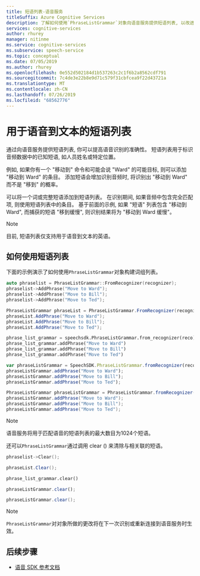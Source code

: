 ```yaml
---
title: 短语列表-语音服务
titleSuffix: Azure Cognitive Services
description: 了解如何使用`PhraseListGrammar`对象向语音服务提供短语列表, 以改进语音到文本识别的结果。
services: cognitive-services
author: rhurey
manager: nitinme
ms.service: cognitive-services
ms.subservice: speech-service
ms.topic: conceptual
ms.date: 07/05/2019
ms.author: rhurey
ms.openlocfilehash: 0e552d502184d1b537263c2c1f6b2a8562cdf791
ms.sourcegitcommit: 7c4de3e22b8e9d71c579f31cbfcea9f22d43721a
ms.translationtype: MT
ms.contentlocale: zh-CN
ms.lasthandoff: 07/26/2019
ms.locfileid: "68562776"
---
```

# <a name="phrase-lists-for-speech-to-text"></a>用于语音到文本的短语列表

通过向语音服务提供短语列表, 你可以提高语音识别的准确性。 短语列表用于标识音频数据中的已知短语, 如人员姓名或特定位置。

例如, 如果你有一个 "移动到" 命令和可能会说 "Ward" 的可能目标, 则可以添加 "移动到 Ward" 的条目。 添加短语会增加识别音频时, 将识别出 "移动到 Ward" 而不是 "移到" 的概率。

可以将一个词或完整短语添加到短语列表。 在识别期间, 如果音频中包含完全匹配项, 则使用短语列表中的条目。 基于前面的示例, 如果 "短语" 列表包含 "移动到 Ward", 而捕获的短语 "移到缓慢", 则识别结果将为 "移动到 Ward 缓慢"。

>[!Note]
> 目前, 短语列表仅支持用于语音到文本的英语。

## <a name="how-to-use-phrase-lists"></a>如何使用短语列表

下面的示例演示了如何使用`PhraseListGrammar`对象构建词组列表。

```C++
auto phraselist = PhraseListGrammar::FromRecognizer(recognizer);
phraselist->AddPhrase("Move to Ward");
phraselist->AddPhrase("Move to Bill");
phraselist->AddPhrase("Move to Ted");
```

```cs
PhraseListGrammar phraseList = PhraseListGrammar.FromRecognizer(recognizer);
phraseList.AddPhrase("Move to Ward");
phraseList.AddPhrase("Move to Bill");
phraseList.AddPhrase("Move to Ted");
```

```Python
phrase_list_grammar = speechsdk.PhraseListGrammar.from_recognizer(reco)
phrase_list_grammar.addPhrase("Move to Ward")
phrase_list_grammar.addPhrase("Move to Bill")
phrase_list_grammar.addPhrase("Move to Ted")
```

```JavaScript
var phraseListGrammar = SpeechSDK.PhraseListGrammar.fromRecognizer(reco);
phraseListGrammar.addPhrase("Move to Ward");
phraseListGrammar.addPhrase("Move to Bill");
phraseListGrammar.addPhrase("Move to Ted");
```

```Java
PhraseListGrammar phraseListGrammar = PhraseListGrammar.fromRecognizer(recognizer);
phraseListGrammar.addPhrase("Move to Ward");
phraseListGrammar.addPhrase("Move to Bill");
phraseListGrammar.addPhrase("Move to Ted");
```

>[!Note]
> 语音服务将用于匹配语音的短语列表的最大数目为1024个短语。

还可以`PhraseListGrammar`通过调用 clear () 来清除与相关联的短语。

```C++
phraselist->Clear();
```

```cs
phraseList.Clear();
```

```Python
phrase_list_grammar.clear()
```

```JavaScript
phraseListGrammar.clear();
```

```Java
phraseListGrammar.clear();
```

> [!NOTE]
> `PhraseListGrammar`对对象所做的更改将在下一次识别或重新连接到语音服务时生效。

## <a name="next-steps"></a>后续步骤

* [语音 SDK 参考文档](speech-sdk.md)
